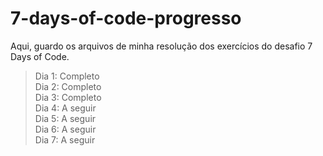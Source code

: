 # 7-days-of-code-progresso
Aqui, guardo os arquivos de minha resolução dos exercícios do desafio 7 Days of Code.

> Dia 1: Completo<br>
> Dia 2: Completo<br>
> Dia 3: Completo<br>
> Dia 4: A seguir<br>
> Dia 5: A seguir<br>
> Dia 6: A seguir<br>
> Dia 7: A seguir
